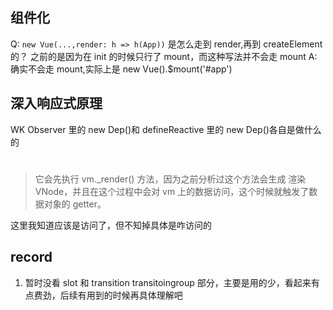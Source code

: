 ## 组件化

Q: `new Vue(...,render: h => h(App))` 是怎么走到 render,再到 createElement 的？ 之前的是因为在 init 的时候只行了 mount，而这种写法并不会走 mount
A: 确实不会走 mount,实际上是 new Vue().$mount('#app')

## 深入响应式原理

WK Observer 里的 new Dep()和 defineReactive 里的 new Dep()各自是做什么的

#

> 它会先执行 vm.\_render() 方法，因为之前分析过这个方法会生成 渲染 VNode，并且在这个过程中会对 vm 上的数据访问，这个时候就触发了数据对象的 getter。

这里我知道应该是访问了，但不知掉具体是咋访问的

## record

1. 暂时没看 slot 和 transition transitoingroup 部分，主要是用的少，看起来有点费劲，后续有用到的时候再具体理解吧
